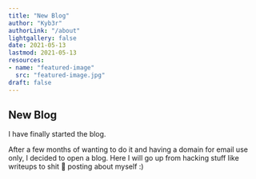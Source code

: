 ```yaml
---
title: "New Blog"
author: "Kyb3r"
authorLink: "/about"
lightgallery: false
date: 2021-05-13
lastmod: 2021-05-13
resources:
- name: "featured-image"
  src: "featured-image.jpg"
draft: false
---
```

## New Blog
I have finally started the blog.

After a few months of wanting to do it and having a domain for email use only, I decided to open a blog. Here I will go up from hacking stuff like writeups to shit :poop: posting about myself :)